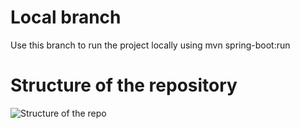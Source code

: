 # Local branch
Use this branch to run the project locally using mvn spring-boot:run

# Structure of the repository
![Structure of the repo](https://i.ibb.co/GFcCfw6/Capture-d-cran-2024-05-27-030036.png)
